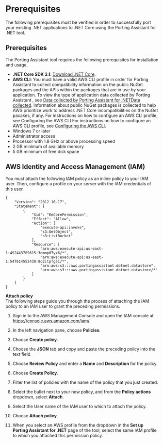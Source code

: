 # Prerequisites<a name="porting-assistant-prerequisites"></a>

The following prerequisites must be verified in order to successfully port your existing \.NET applications to \.NET Core using the Porting Assistant for \.NET tool\.

## Prerequisites<a name="porting-assistant-prereq-versions-depencies"></a>

The Porting Assistant tool requires the following prerequisites for installation and usage\.
+ **\.NET Core SDK 3\.1**: [Download \.NET Core](https://dotnet.microsoft.com/download/dotnet-core)\.
+ **AWS CLI**: You must have a valid AWS CLI profile in order for Porting Assistant to collect compatibility information on the public NuGet packages and the APIs within the packages that are in use by your application\. To view the type of application data collected by Porting Assistant , see [Data collected by Porting Assistant for \.NETData collected](data-protection.md#porting-assistant-data-collected)\. Information about public NuGet packages is collected to help AWS prioritize work to address \.NET Core incompatibilities on the NuGet pacakes, if any\. For instructions on how to configure an AWS CLI profile, see Configuring the AWS CLI For instructions on how to configure an AWS CLI profile, see [Configuring the AWS CLI](https://docs.aws.amazon.com/cli/latest/userguide/cli-chap-configure.html)\. 
+ Windows 7 or later
+ Administrator access
+ Processor with 1\.8 GHz or above processing speed
+ 2 GB minimum of available memory
+ 5 GB minimum of free disk space

## AWS Identity and Access Management \(IAM\)<a name="porting-assistant-iam"></a>

You must attach the following IAM policy as an inline policy to your IAM user\. Then, configure a profile on your server with the IAM credentials of this user\.

```
{
    "Version": "2012-10-17",
    "Statement": [
        {
            "Sid": "EnCorePermission",
            "Effect": "Allow",
            "Action": [
                "execute-api:invoke",
                "s3:GetObject",
                "s3:ListBucket"
            ],
            "Resource": [
                "arn:aws:execute-api:us-east-1:492443789615:3dmmp07yx6/*",
                "arn:aws:execute-api:us-east-1:547614552430:8q2itpfg51/*",
                "arn:aws:s3:::aws.portingassistant.dotnet.datastore",
                "arn:aws:s3:::aws.portingassistant.dotnet.datastore/*"
            ]
        }
    ]
}
```

**Attach policy**  
The following steps guide you through the process of attaching the IAM policy to an IAM user to grant the preceding permissions\.

1. Sign in to the AWS Management Console and open the IAM console at [https://console\.aws\.amazon\.com/iam/](https://console.aws.amazon.com/iam)\.

1. In the left navigation pane, choose **Policies**\.

1. Choose **Create policy**\.

1. Choose the **JSON** tab and copy and paste the preceding policy into the text field\.

1. Choose **Review Policy** and enter a **Name** and **Description** for the policy\.

1. Choose **Create Policy**\.

1. Filter the list of policies with the name of the policy that you just created\.

1. Select the bullet next to your new policy, and from the **Policy actions** dropdown, select **Attach**\.

1. Select the User name of the IAM user to which to attach the policy\.

1. Choose **Attach policy**\.

1. When you select an AWS profile from the dropdown in the **Set up Porting Assistant for \.NET** page of the tool, select the same IAM profile to which you attached this permission policy\.
